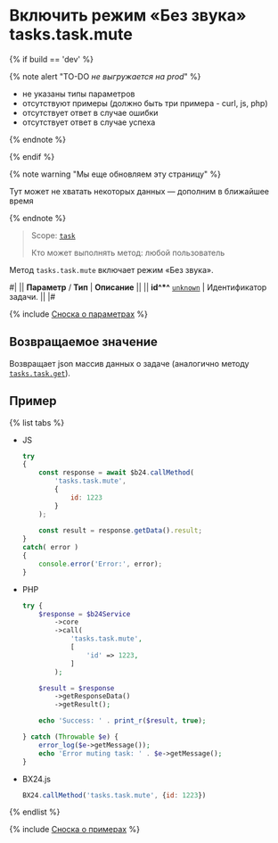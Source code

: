 # Включить режим «Без звука» tasks.task.mute

{% if build == 'dev' %}

{% note alert "TO-DO _не выгружается на prod_" %}

- не указаны типы параметров
- отсутствуют примеры (должно быть три примера - curl, js, php)
- отсутствует ответ в случае ошибки
- отсутствует ответ в случае успеха
 
{% endnote %}

{% endif %}

{% note warning "Мы еще обновляем эту страницу" %}

Тут может не хватать некоторых данных — дополним в ближайшее время

{% endnote %}

> Scope: [`task`](../scopes/permissions.md)
>
> Кто может выполнять метод: любой пользователь

Метод `tasks.task.mute` включает режим «Без звука».

#|
|| **Параметр** / **Тип** | **Описание** ||
|| **id^*^**
[`unknown`](../data-types.md) | Идентификатор задачи. ||
|#

{% include [Сноска о параметрах](../../_includes/required.md) %}

## Возвращаемое значение

Возвращает json массив данных о задаче (аналогично методу [`tasks.task.get`](./tasks-task-get.md)).

## Пример

{% list tabs %}

- JS


    ```js
    try
    {
    	const response = await $b24.callMethod(
    		'tasks.task.mute',
    		{
    			id: 1223
    		}
    	);
    	
    	const result = response.getData().result;
    }
    catch( error )
    {
    	console.error('Error:', error);
    }
    ```

- PHP


    ```php
    try {
        $response = $b24Service
            ->core
            ->call(
                'tasks.task.mute',
                [
                    'id' => 1223,
                ]
            );
    
        $result = $response
            ->getResponseData()
            ->getResult();
    
        echo 'Success: ' . print_r($result, true);
    
    } catch (Throwable $e) {
        error_log($e->getMessage());
        echo 'Error muting task: ' . $e->getMessage();
    }
    ```

- BX24.js

    ```js
    BX24.callMethod('tasks.task.mute', {id: 1223})
    ```

{% endlist %}

{% include [Сноска о примерах](../../_includes/examples.md) %}